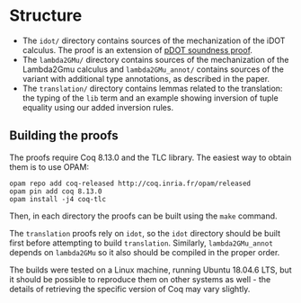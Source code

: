 

# Structure

- The `idot/` directory contains sources of the mechanization of the iDOT calculus.
  The proof is an extension of [pDOT soundness proof](https://github.com/amaurremi/dot-calculus/tree/master/src/extensions/paths).
- The `lambda2GMu/` directory contains sources of the mechanization of the Lambda2Gmu calculus and `lambda2GMu_annot/` contains sources of the variant with additional type annotations, as described in the paper.
- The `translation/` directory contains lemmas related to the translation: the typing of the `lib` term and an example showing inversion of tuple equality using our added inversion rules.

## Building the proofs

The proofs require Coq 8.13.0 and the TLC library. The easiest way to obtain them is to use OPAM:

```
opam repo add coq-released http://coq.inria.fr/opam/released
opam pin add coq 8.13.0
opam install -j4 coq-tlc
```

Then, in each directory the proofs can be built using the `make` command.

The `translation` proofs rely on `idot`, so the `idot` directory should be built first before attempting to build `translation`.
Similarly, `lambda2GMu_annot` depends on `lambda2GMu` so it also should be compiled in the proper order.

The builds were tested on a Linux machine, running Ubuntu 18.04.6 LTS, but it should be possible to reproduce them on other systems as well - the details of retrieving the specific version of Coq may vary slightly.

